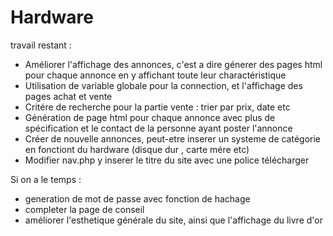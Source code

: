 # Hardware
travail restant : 
- Améliorer l'affichage des annonces, c'est a dire génerer des pages html pour chaque annonce en y affichant toute leur charactéristique
- Utilisation de variable globale pour la connection, et l'affichage des pages achat et vente
- Critére de recherche pour la partie vente : trier par prix, date etc
- Génération de page html pour chaque annonce avec plus de spécification et le contact de la personne ayant poster l'annonce
- Créer de nouvelle annonces, peut-etre inserer un systeme de catégorie en fonctiont du hardware (disque dur , carte mére etc)
- Modifier nav.php y inserer le titre du site avec une police télécharger

Si on a le temps : 
- generation de mot de passe avec fonction de hachage
- completer la page de conseil
- améliorer l'esthetique générale du site, ainsi que l'affichage du livre d'or
